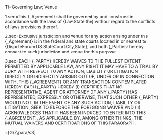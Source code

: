 Ti=Governing Law; Venue

1.sec=This {_Agreement} shall be governed by and construed in accordance with the laws of {Law.State.the} without regard to the conflicts of laws provisions thereof.

2.sec=Exclusive jurisdiction and venue for any action arising under this {_Agreement} is in the federal and state courts located in or nearest to {DisputeForum.US.StateCourt.City,State}, and both {_Parties} hereby consent to such jurisdiction and venue for this purpose.

3.sec=<span span style="text-transform:uppercase">Each {_Party} hereby waives to the fullest extent permitted by applicable law, any right it may have to a trial by jury with respect to any action, liability or litigation directly or indirectly arising out of, under or in connection with, this {_Agreement} or any transaction contemplated hereby.  Each {_Party} hereby (i) certifies that no representative, agent or attorney of any {_Party} has represented, expressly or otherwise, that such other {_Party} would not, in the event of any such action, liability or litigation, seek to enforce the foregoing waiver and (ii) acknowledges that it has been induced to enter into this {_Agreement}, as applicable, by, among other things, the mutual waivers and certifications of this paragraph.</span>

=[G/Z/para/s3]
